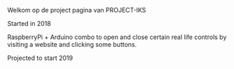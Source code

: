 Welkom op de project pagina van PROJECT-IKS

Started in 2018

RaspberryPi + Arduino combo to open and close certain real life controls by visiting a website and clicking some buttons.


Projected to start 2019
